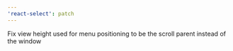 ```yaml
---
'react-select': patch
---
```


Fix view height used for menu positioning to be the scroll parent instead of the window
